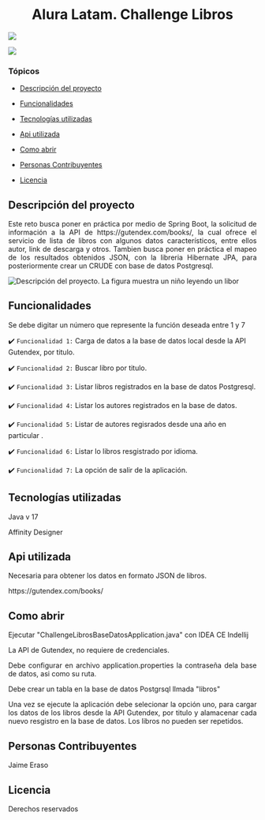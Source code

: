 <h1 align="center">Alura Latam. Challenge Libros </h1>
<p align="left">
   <img src="https://img.shields.io/badge/STATUS-EN%20DESAROLLO-green">
</p>

<p align="left">
   <img src="https://github.com/githubJHEB/challengeLibrosBaseDatos/assets/35204102/ec9fa03c-3817-4844-852f-8cafbe3147b3")
">
  
</p>


### Tópicos

- [Descripción del proyecto](#descripción-del-proyecto)

- [Funcionalidades](#funcionalidades)

- [Tecnologías utilizadas](#tecnologías-utilizadas)

- [Api utilizada](#api-utilizada)

- [Como abrir](#como-abrir)

- [Personas Contribuyentes](#personas-contribuyentes)

- [Licencia](#licencia)


## Descripción del proyecto
<p align="justify">
Este reto busca poner en práctica por medio de Spring Boot, la solicitud de información a la API de https://gutendex.com/books/, la cual ofrece el servicio de lista de libros con algunos datos característicos, entre ellos autor, link de descarga y otros. Tambien busca poner en práctica el mapeo de los resultados obtenidos JSON, con la libreria Hibernate JPA, para posteriormente crear un CRUDE con base de datos Postgresql.

![Descripción del proyecto. La figura muestra un niño leyendo un libor](https://github.com/githubJHEB/challengeLibrosBaseDatos/assets/35204102/2d9a03ce-0dbc-4cb3-a629-eb9d1a52efc6)

</p>

## Funcionalidades

<p align="justify">
Se debe digitar un número que represente la función deseada entre 1 y 7 
</p>

:heavy_check_mark: `Funcionalidad 1:` Carga de datos a la base de datos local desde la API Gutendex, por titulo.

:heavy_check_mark: `Funcionalidad 2:` Buscar libro por titulo.

:heavy_check_mark: `Funcionalidad 3:` Listar libros registrados en la base de datos Postgresql.

:heavy_check_mark: `Funcionalidad 4:` Listar los autores registrados en la base de datos.

:heavy_check_mark: `Funcionalidad 5:` Listar de autores regisrados desde una año en particular .

:heavy_check_mark: `Funcionalidad 6:` Listar lo libros resgistrado por idioma.

:heavy_check_mark: `Funcionalidad 7:` La opción de salir de la aplicación.

## Tecnologías utilizadas
<p align="justify">
Java v 17
</p>
<p align="justify">
Affinity Designer
</p>

## Api utilizada
<p align="justify">
Necesaria para obtener los datos en formato JSON de libros.
</p>
<p align="justify">
https://gutendex.com/books/
</p>

## Como abrir
<p align="justify">
Ejecutar "ChallengeLibrosBaseDatosApplication.java" con IDEA CE Indellij
</p>
<p align="justify">
La API de Gutendex, no requiere de credenciales.
</p>
<p align="justify">
Debe configurar en archivo application.properties la contraseña dela base de datos, asi como su ruta.
</p>
<p align="justify">
Debe crear un tabla en la base de datos Postgrsql llmada "libros"
</p>
<p align="justify">
Una vez se ejecute la aplicación debe selecionar la opción uno, para cargar los datos de los libros desde la API Gutendex, por titulo y alamacenar cada nuevo resgistro en la base de datos. Los libros no pueden ser repetidos.
</p>


## Personas Contribuyentes
<p align="justify">
Jaime Eraso
</p>

## Licencia

<p align="justify">
Derechos reservados
</p>



